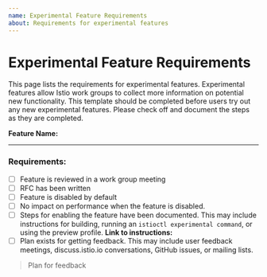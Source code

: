 ```yaml
---
name: Experimental Feature Requirements
about: Requirements for experimental features
---
```


# Experimental Feature Requirements

This page lists the requirements for experimental features. Experimental features allow Istio work groups to collect more information
on potential new functionality. This template should be completed before users try out any new experimental features. Please check off and 
document the steps as they are completed.

**Feature Name:** 

--- 

### Requirements: 

- [ ] Feature is reviewed in a work group meeting
- [ ] RFC has been written
- [ ] Feature is disabled by default
- [ ] No impact on performance when the feature is disabled.
- [ ] Steps for enabling the feature have been documented. This may include
	instructions for building, running an `istioctl experimental command`, or
	using the preview profile. 
	**Link to instructions:** 
- [ ] Plan exists for getting feedback. This may include user feedback meetings,
	discuss.istio.io conversations, GitHub issues, or mailing lists. 
> Plan for feedback
